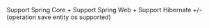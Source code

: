 Support Spring Core +
Support Spring Web + 
Support Hibernate +/- (operation save entity os supported)



